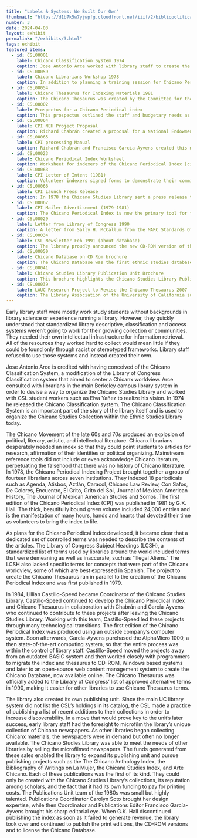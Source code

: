```yaml
---
title: "Labels & Systems: We Built Our Own"
thumbnail: "https://d1b7k5w7yjwpfg.cloudfront.net/iiif/2/bibliopolitica_CSL00050_CSL00050_001/full/800,/0/default.jpg"
number: 3
date: 2024-04-03
layout: exhibit
permalink: "/exhibits/3.html"
tags: exhibit
featured_items:
  - id: CSL00001
    label: Chicano Classification System 1974
    caption: Jose Antonio Arce worked with library staff to create the Chicano Classification System in order to classify materials according to a Chicano perspective. 
  - id: CSL00059
    label: Chicano Librarians Workshop 1978
    caption: In addition to planning a training session for Chicano Periodical Index Project (CPI) volunteers, Chabrán and other CPI project members organized additional training for volunteers to learn about new library technologies and gain practical skills. During this workshop, CPI project members selected the initial set of periodicals to be indexed.
  - id: CSL00054
    label: Chicano Thesaurus for Indexing Materials 1981
    caption: The Chicano Thesaurus was created by the Committee for the Development of Subject Access to Chicano Literatures. Subject lists from Chicanx collections around the southwest were compiled and edited to create this list of terms.
  - id: CSL00002
    label: Prospectus for a Chicano Periodical index
    caption: This prospectus outlined the staff and budgetary needs as well as the project workflow for the Chicano Periodical Index.
  - id: CSL00064
    label: CPI NEH Project Proposal
    caption: Richard Chabrán created a proposal for a National Endowment for the Humanities grant to cover the costs of the Chicano Periodical Index. Since librarians could not apply for funding, faculty member Larry Trujillo supported the project by putting in the application. The project was not funded by the NEH but this proposal shows deep commitment to the project by many librarians across the United States.
  - id: CSL00065
    label: CPI processing Manual
    caption: Richard Chabrán and Francisco Garcia Ayvens created this manual to train volunteer indexers
  - id: CSL00023
    label: Chicano Periodical Index Worksheet
    caption: Worksheet for indexers of the Chicano Periodical Index [circa 1978]
  - id: CSL00063
    label: CPI Letter of Intent (1981)
    caption: Volunteer indexers signed forms to demonstrate their commitment to the work.
  - id: CSL00066  
    label: CPI Launch Press Release
    caption: In 1978 the Chicano Studies Library sent a press release to notify libraries and publishers about the Chicano Periodical Index
  - id: CSL00067
    label: CPI Mailer Advertisement (1979-1981)
    caption: The Chicano Periodical Index is now the primary tool for the Mexican American” according to the monthly newsletter of the National Chicano Research Network. G.K. Hall, the first publisher of the index created this advertisement.
  - id: CSL00029
    label: Letter from Library of Congress 1990
    caption: A letter from Sally H. McCallum from the MARC Standards Office of the Library of Congress shares news that a special code was assigned for catalogers to use the Chicano Thesaurus in MARC catalog records
  - id: CSL00034
    label: CSL Newsletter Feb 1991 (about database)
    caption: The library proudly announced the new CD-ROM version of the Chicano Database in the February 1991 Newsletter. It explains how patrons can use the CD-ROM for research, save their results and find the full text in the library.
  - id: CSL00050
    label: Chicano Database on CD Rom brochure
    caption: The Chicano Database was the first ethnic studies database published on CD-ROM. Castillo-Speed is featured on this brochure that marketed the database and its new features.
  - id: CSL00041
    label: Chicano Studies Library Publication Unit Brochure
    caption: This brochure highlights the Chicano Studies Library Publications Unit’s activities through 1991. The unit became known as the leader in Chicano reference publications. The library’s income from microfilm sales and database royalties enabled the publication unit to expand its activities and create landmark works that put the library on the map. 
  - id: CSL00039
    label: LAUC Research Project to Revise the Chicano Thesaurus 2007
    caption: The Library Association of the University of California supported a research project to revise the Chicano Thesaurus in 2007. Through this project, terms for broader Latinx communities were added  to the thesaurus.
---
```

Early library staff were mostly work study students without backgrounds in library science or experience running a library. However, they quickly understood that standardized library descriptive, classification and access systems weren’t going to work for their growing collection or communities.  They needed their own intellectual infrastructure for information retrieval. All of the resources they worked hard to collect would mean little if they could be found only through racist or stereotyped frameworks. Library staff refused to use those systems and instead created their own.

Jose Antonio Arce is credited with having conceived of the Chicano Classification System, a modification of the Library of Congress Classification system that aimed to center a Chicanx worldview. Arce consulted with librarians in the main Berkeley campus library system in order to devise a way to organize the Chicano Studies Library and worked with CSL student workers such as Elva Yañez to realize his vision. In 1974 he released the Chicano Classification system. The Chicano Classification System is an important part of the story of the library itself and is used to organize the Chicano Studies Collection within the Ethnic Studies Library today.  

The Chicano Movement of the late 60s and 70s produced an explosion of political, literary, artistic, and intellectual literature. Chicanx librarians desperately needed an index so that they could point students to articles for research, affirmation of their identities or political organizing. Mainstream reference tools did not include or even acknowledge Chicano literature, perpetuating the falsehood that there was no history of Chicano literature. In 1978, the Chicano Periodical Indexing Project brought together a group of fourteen librarians across seven institutions. They indexed 18 periodicals such as Agenda, Atisbos, Aztlán, Caracol, Chicano Law Review, Con Safos, De Colores, Encuentro, El Grito, Grito del Sol, Journal of Mexican American History, The Journal of Mexican American Studies and Somos. The first edition of the Chicano Periodical Index (CPI) was published in 1981 by G.K. Hall. The thick, beautifully bound green volume included 24,000 entries and is the manifestation of many hours, hands and hearts that devoted their time as volunteers to bring the index to life. 

As plans for the Chicano Periodical Index developed, it became clear that a dedicated set of controlled terms was needed to describe the contents of the articles. The Library of Congress Subject Headings (LCSH), a standardized list of terms used by libraries around the world included terms that were demeaning as well as inaccurate, such as “Illegal Aliens.” The LCSH also lacked specific terms for concepts that were part of the Chicanx worldview, some of which are best expressed in Spanish.  The project to create the Chicano Thesaurus ran in parallel to the creation of the Chicano Periodical Index and was first published in 1979. 

In 1984, Lillian Castillo-Speed became Coordinator of the Chicano Studies Library. Castillo-Speed continued to develop the Chicano Periodical Index and Chicano Thesaurus in collaboration with Chabrán and García-Ayvens who continued to contribute to these projects after leaving the Chicano Studies Library. Working with this team, Castillo-Speed led these projects through many technological transitions. The first edition of the Chicano Periodical Index was produced using an outside company’s computer system. Soon afterwards, García-Ayvens purchased the AlphaMicro 1000, a then state-of-the-art computing system, so that the entire process was within the control of library staff. Castillo-Speed moved the projects away from an outdated BASIC system and then worked closely with programmers to migrate the index and thesaurus to CD-ROM, Windows based systems and later to an open-source web content management system to create the Chicano Database, now available online. The Chicano Thesaurus was officially added to the Library of Congress’ list of approved alternative terms in 1990, making it easier for other libraries to use Chicano Thesaurus terms. 


The library also created its own publishing unit. Since the main UC library system did not list the CSL’s holdings in its catalog, the CSL made a practice of publishing a list of recent additions to their collections in order to increase discoverability. In a move that would prove key to the unit’s later success, early library staff had the foresight to microfilm the library’s unique collection of Chicano newspapers.  As other libraries began collecting Chicanx materials, the newspapers were in demand but often no longer available. The Chicano Studies Library was able to meet the needs of other libraries by selling the microfilmed newspapers. The funds generated from these sales enabled the library to expand its publishing unit and pursue publishing projects such as the The Chicano Anthology Index, the Bibliography of Writings on La Mujer, the Chicana Studies Index,  and Arte Chicano. Each of these publications was the first of its kind. They could only be created with the Chicano Studies Library’s collections, its reputation among scholars, and the fact that it had its own funding to pay for printing costs. The Publications Unit team of the 1980s was small but highly talented. Publications Coordinator Carolyn Soto brought her design expertise, while then Coordinator and Publications Editor Francisco García-Ayvens brought his sharp editorial eye. When G.K. Hall discontinued publishing the index as soon as it failed to generate revenue, the library took over and continued to publish the print editions, the CD-ROM versions and to license the Chicano Database.
